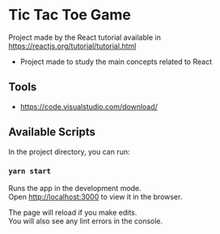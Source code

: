 # Tic Tac Toe Game

Project made by the React tutorial available in https://reactjs.org/tutorial/tutorial.html

- Project made to study the main concepts related to React

## Tools

- https://code.visualstudio.com/download/

## Available Scripts

In the project directory, you can run:

### `yarn start`

Runs the app in the development mode.<br />
Open [http://localhost:3000](http://localhost:3000) to view it in the browser.

The page will reload if you make edits.<br />
You will also see any lint errors in the console.
